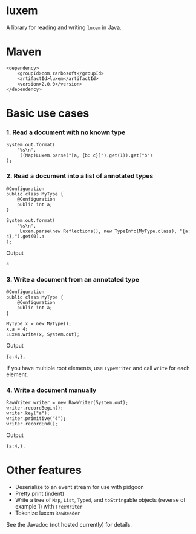 # luxem

A library for reading and writing `luxem` in Java.

# Maven

```
<dependency>
    <groupId>com.zarbosoft</groupId>
    <artifactId>luxem</artifactId>
    <version>2.0.0</version>
</dependency>
```

# Basic use cases

### 1. Read a document with no known type

```
System.out.format(
	"%s\n",
	 ((Map)Luxem.parse("[a, {b: c}]").get(1)).get("b")
);
```

### 2. Read a document into a list of annotated types

```
@Configuration
public class MyType {
	@Configuration
	public int a;
}

System.out.format(
	"%s\n",
	 Luxem.parse(new Reflections(), new TypeInfo(MyType.class), "{a: 4},").get(0).a
);
```

Output

```
4
```

### 3. Write a document from an annotated type

```
@Configuration
public class MyType {
	@Configuration
	public int a;
}

MyType x = new MyType();
x.a = 4;
Luxem.write(x, System.out);
```

Output

```
{a:4,},
```

If you have multiple root elements, use `TypeWriter` and call `write` for each element.

### 4. Write a document manually

```
RawWriter writer = new RawWriter(System.out);
writer.recordBegin();
writer.key("a");
writer.primitive("4");
writer.recordEnd();
```

Output

```
{a:4,},
```

# Other features

* Deserialize to an event stream for use with pidgoon
* Pretty print (indent)
* Write a tree of `Map`, `List`, `Typed`, and `toString`able objects (reverse of example 1) with `TreeWriter`
* Tokenize luxem `RawReader`

See the Javadoc (not hosted currently) for details.